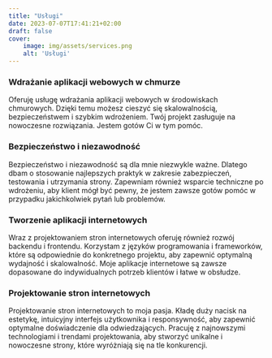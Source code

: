 ```yaml
---
title: "Usługi"
date: 2023-07-07T17:41:21+02:00
draft: false
cover:
    image: img/assets/services.png
    alt: 'Usługi'
---
```

### Wdrażanie aplikacji webowych w chmurze

Oferuję usługę wdrażania aplikacji webowych w środowiskach chmurowych. Dzięki temu możesz cieszyć się skalowalnością, bezpieczeństwem i szybkim wdrożeniem. Twój projekt zasługuje na nowoczesne rozwiązania. Jestem gotów Ci w tym pomóc.

### Bezpieczeństwo i niezawodność

Bezpieczeństwo i niezawodność są dla mnie niezwykle ważne. Dlatego dbam o stosowanie najlepszych praktyk w zakresie zabezpieczeń, testowania i utrzymania strony. Zapewniam również wsparcie techniczne po wdrożeniu, aby klient mógł być pewny, że jestem zawsze gotów pomóc w przypadku jakichkolwiek pytań lub problemów.


### Tworzenie aplikacji internetowych

Wraz z projektowaniem stron internetowych oferuję również rozwój backendu i frontendu. Korzystam z języków programowania i frameworków, które są odpowiednie do konkretnego projektu, aby zapewnić optymalną wydajność i skalowalność. Moje aplikacje internetowe są zawsze dopasowane do indywidualnych potrzeb klientów i łatwe w obsłudze.



### Projektowanie stron internetowych

Projektowanie stron internetowych to moja pasja. Kładę duży nacisk na estetykę, intuicyjny interfejs użytkownika i responsywność, aby zapewnić optymalne doświadczenie dla odwiedzających. Pracuję z najnowszymi technologiami i trendami projektowania, aby stworzyć unikalne i nowoczesne strony, które wyróżniają się na tle konkurencji.